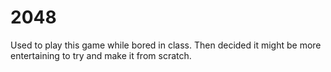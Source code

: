 # 2048
Used to play this game while bored in class. Then decided it might be more entertaining to try and make it from scratch.
